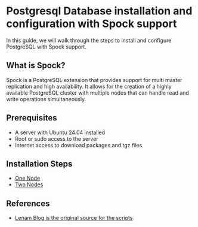 # Postgresql Database installation and configuration with Spock support
In this guide, we will walk through the steps to install and configure PostgreSQL with Spock support.
## What is Spock?
Spock is a PostgreSQL extension that provides support for multi master replication and high availability. It allows for the creation of a highly available PostgreSQL cluster
with multiple nodes that can handle read and write operations simultaneously.
## Prerequisites
- A server with Ubuntu 24.04 installed
- Root or sudo access to the server
- Internet access to download packages and tgz files
## Installation Steps
- [One Node](https://blog.cursosdedesarrollo.com/posts/post-014/)
- [Two Nodes](https://blog.cursosdedesarrollo.com/posts/post-015/)
## References
- [Lenam Blog is the original source for the scripts](https://len4m.github.io/)
